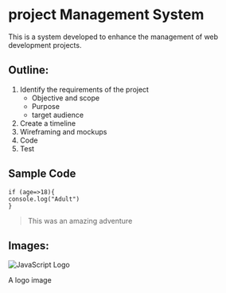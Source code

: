 # project Management System
This is a system developed to enhance the management of web development projects.

## Outline:
1. Identify the requirements of the project
    * Objective and scope
    * Purpose
    * target audience
2. Create a timeline
3. Wireframing and mockups
4. Code
5. Test

## Sample Code
```
if (age=>18){
console.log("Adult")
}
```

>This was an amazing adventure

## Images:

![JavaScript Logo](https://upload.wikimedia.org/wikipedia/commons/thumb/9/99/Unofficial_JavaScript_logo_2.svg/1024px-Unofficial_JavaScript_logo_2.svg.png)

A logo image

